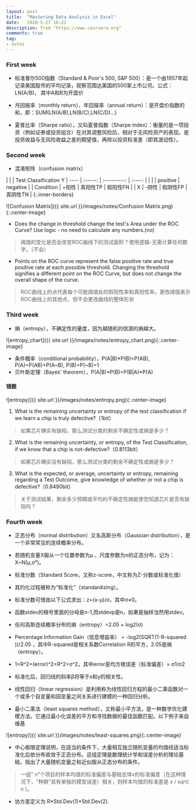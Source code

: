 ```yaml
---
layout: post
title:  "Mastering Data Analysis in Excel"
date:   2020-5-27 16:22
description: from "https://www.coursera.org"
comments: true
tag:
- notes
---
```

### First week
- 标准普尔500指数（Standard & Poor's 500, S&P 500）：是一个由1957年起记录美国股市的平均记录，观察范围达美国的500家上市公司。公式：LN(A/B)， 其中A和B为开盘价

- 月回报率（monthly return）、年回报率（annual return）：是开盘价指数的和，即：SUM(LN(A/B),LN(B/C),LN(C/D)...)

- 夏普比率（Sharpe ratio），又叫夏普指数（Sharpe index）：衡量的是一项投资（例如证券或投资组合）在对其调整风险后，相对于无风险资产的表现。是投资收益与无风险收益之差的期望值，再除以投资标准差（即其波动性）。

### Second week
- 混淆矩阵（confusion matrix）

|         |              | Test Classification  Y
|  ---- |   :-----:  | :---------:  | :----: |
|         |               |  positive |  negative  |
| Condition | +阳性  |  真阳性TP  |  假阳性FN |
| X        | -阴性  |  假阴性FP  |  真阴性TN |
{:.inner-borders}
	
![Confusion Matrix]({{ site.url }}/images/notes/Confusion Matrix.png){:.center-image}

- Does the change in threshold change the test's Area under the ROC Curve? Use logic - no need to calculate any numbers.(no)
>阈值的变化是否会改变ROC曲线下的测试面积？使用逻辑-无需计算任何数字。（不会）

- Points on the ROC curve represent the false positive rate and true positive rate at each possible threshold. Changing the threshold signifies a different point on the ROC Curve, but does not change the overall shape of the curve.
>ROC曲线上的点代表每个可能阈值处的假阳性率和真阳性率。更改阈值表示ROC曲线上的其他点，但不会更改曲线的整体形状

### Third week
- 熵（entropy），不确定性的量度，因为越随机的信源的熵越大。

![entropy_chart]({{ site.url }}/images/notes/entropy_chart.png){:.center-image}

- 条件概率（conditional probability），P(A|B)*P(B)=P(AB), P(A)=P(AB)+P(A~B), P(B)+P(~B)=1
- 贝叶斯定理（Bayes' theorem），P(A|B)*P(B)=P(B|A)*P(A)
#### 错题

![entropy]({{ site.url }}/images/notes/entropy.png){:.center-image}

1. What is the remaining uncertainty or entropy of the test classification if we learn a chip is truly defective?（1bit）
>如果芯片确实有缺陷，那么测试分类的剩余不确定性或熵是多少？

2. What is the remaining uncertainty, or entropy, of the Test Classification, if we know that a chip is not-defective?（0.8113bit）
>如果芯片确实没有缺陷，那么测试分类的剩余不确定性或熵是多少？

3. What is the expected, or average, uncertainty or entropy, remaining regarding a Test Outcome, give knowledge of whether or not a chip is defective?（0.8490bit）
>关于测试结果，剩余多少预期或平均的不确定性熵能使您知道芯片是否有缺陷吗？

### Fourth week
- 正态分布（normal distribution）又名高斯分布（Gaussian distribution），是一个非常常见的连续概率分布。
- 若随机变量X服从一个位置参数为μ 、尺度参数为σ的正态分布，记为：X~N(μ,σ²)。

- 标准分数（Standard Score，又称z-score，中文称为Z-分数或标准化值）
- 其约化过程被称为“标准化”（standardizing）。
- 标准分数可借由以下公式求出：z=(x-μ)/σ，其中σ≠0。

- 函数stdev的根号里面的分母是n-1,而stdevp是n，如果是抽样当然用stdev。

- 任何高斯连续概率分布的熵（entropy）=2.05 + log2(σ)
- Percentage Information Gain（信息增益率） = -log2(SQRT(1-R-squared ))/2.05 ，其中R-squared是相关系数Correlation R的平方，2.05是熵（entropy）。
- 1=R^2+(error)^2=R^2+σ^2，其中error是均方根误差（标准偏差）= σ1/σ2

- 标准化后，回归线的斜率β将等于x和y的相关性。

- 线性回归（linear regression）是利用称为线性回归方程的最小二乘函数对一个或多个自变量和因变量之间关系进行建模的一种回归分析。
- 最小二乘法（least squares method），又称最小平方法，是一种数学优化建模方法。它通过最小化误差的平方和寻找数据的最佳函数匹配。以下例子来自维基

![entropy]({{ site.url }}/images/notes/least-squares.png){:.center-image}

- 中心极限定理说明，在适当的条件下，大量相互独立随机变量的均值经适当标准化后依分布收敛于正态分布。这组定理是数理统计学和误差分析的理论基础，指出了大量随机变量之和近似服从正态分布的条件。
> 一组“ n”个项目的样本均值的标准偏差与基础总体x的标准偏差（在这种情况下，“种群”具有单独的模型误差）相关，则样本均值的标准差是 x / sqrt( n )。

- 协方差定义为 R*Std.Dev(1)*Std.Dev(2).

